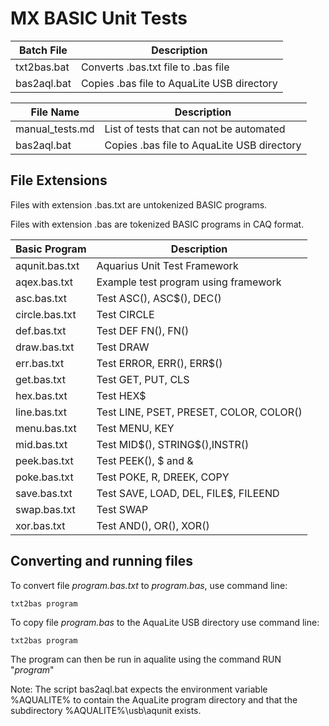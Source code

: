 # MX BASIC Unit Tests

| Batch File  | Description                                |
| ----------- | ---------------------------------          |
| txt2bas.bat | Converts .bas.txt file to .bas file        |
| bas2aql.bat | Copies .bas file to AquaLite USB directory |

| File Name       | Description                                |
| --------------- | ---------------------------------          |
| manual_tests.md | List of tests that can not be automated    |
| bas2aql.bat | Copies .bas file to AquaLite USB directory |


## File Extensions

Files with extension .bas.txt are untokenized BASIC programs.

Files with extension .bas are tokenized BASIC programs in CAQ format.

| Basic Program  | Description                             |
| -------------- | --------------------------------------- |
| aqunit.bas.txt | Aquarius Unit Test Framework            |
| aqex.bas.txt   | Example test program using framework    |
| asc.bas.txt    | Test ASC(), ASC$(), DEC()               |
| circle.bas.txt | Test CIRCLE                               |
| def.bas.txt    | Test DEF FN(), FN()                     |
| draw.bas.txt   | Test DRAW                               |
| err.bas.txt    | Test ERROR, ERR(), ERR$()               |
| get.bas.txt    | Test GET, PUT, CLS                      |
| hex.bas.txt    | Test HEX$                               |
| line.bas.txt   | Test LINE, PSET, PRESET, COLOR, COLOR() |
| menu.bas.txt   | Test MENU, KEY                          |
| mid.bas.txt    | Test MID$(), STRING\$(),INSTR()         |
| peek.bas.txt   | Test PEEK(), $ and &                    |
| poke.bas.txt   | Test POKE, R, DREEK, COPY               |
| save.bas.txt   | Test SAVE, LOAD, DEL, FILE$, FILEEND    |
| swap.bas.txt   | Test SWAP                               |
| xor.bas.txt    | Test AND(), OR(), XOR()                 |

## Converting and running files

To convert file *program.bas.txt* to *program.bas*, use command line:

    txt2bas program

To copy file *program.bas* to the AquaLite USB directory use command line:

    txt2bas program

The program can then be run in aqualite using the command RUN "*program*"

Note: The script bas2aql.bat expects the environment variable %AQUALITE%
to contain the AquaLite program directory and that the subdirectory 
%AQUALITE%\usb\aqunit exists.
